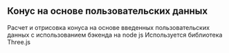 ## Конус на основе пользовательских данных

Расчет и отрисовка конуса на основе введенных пользовательских данных с использованием бэкенда на node js
Используется библиотека Three.js
